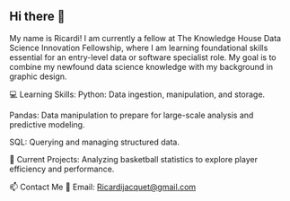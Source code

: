 ## Hi there 👋
My name is Ricardi!
I am currently a fellow at The Knowledge House Data Science Innovation Fellowship,
where I am learning foundational skills essential for an entry-level data or software
specialist role. My goal is to combine my newfound data science knowledge with my background in graphic design.


💻 Learning Skills:
Python: Data ingestion, manipulation, and storage.

Pandas: Data manipulation to prepare for large-scale analysis and predictive modeling.

SQL: Querying and managing structured data.

🔭 Current Projects:
Analyzing basketball statistics to explore player efficiency and performance.


📫 Contact Me
📩 Email: Ricardijacquet@gmail.com
